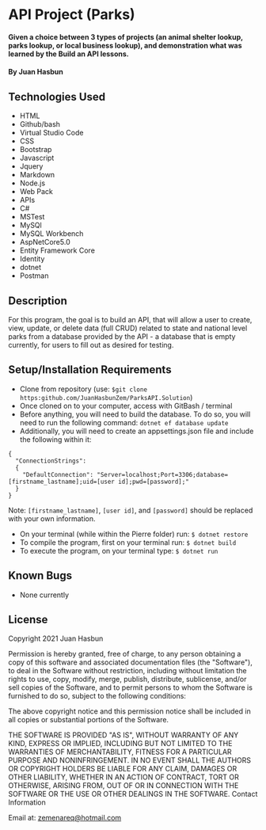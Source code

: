 # API Project (Parks)

#### Given a choice between 3 types of projects (an animal shelter lookup, parks lookup, or local business lookup), and demonstration what was learned by the Build an API lessons.

#### By Juan Hasbun

## Technologies Used

   * HTML
   * Github/bash
   * Virtual Studio Code
   * CSS
   * Bootstrap
   * Javascript
   * Jquery
   * Markdown
   * Node.js
   * Web Pack
   * APIs
   * C#
   * MSTest
   * MySQl
   * MySQL Workbench
   * AspNetCore5.0
   * Entity Framework Core
   * Identity
   * dotnet
   * Postman

## Description

For this program, the goal is to build an API, that will allow a user to create, view, update, or delete data (full CRUD) related to state and national level parks from a database provided by the API - a database that is empty currently, for users to fill out as desired for testing.

## Setup/Installation Requirements

   * Clone from repository (use: `$git clone https:github.com/JuanHasbunZem/ParksAPI.Solution`)
   * Once cloned on to your computer, access with GitBash / terminal
   * Before anything, you will need to build the database. To do so, you will need to run the following command: `dotnet ef database update`
  * Additionally, you will need to create an appsettings.json file and include the following within it:
  ```
  {
    "ConnectionStrings": 
    {
      "DefaultConnection": "Server=localhost;Port=3306;database=[firstname_lastname];uid=[user id];pwd=[password];"
    }
  }
```  
Note: `[firstname_lastname]`, `[user id]`, and `[password]` should be replaced with your own information.

   * On your terminal (while within the Pierre folder) run: `$ dotnet restore`
   * To compile the program, first on your terminal run: `$ dotnet build`
   * To execute the program, on your terminal type: `$ dotnet run`
  

## Known Bugs

* None currently

## License

Copyright 2021 Juan Hasbun

Permission is hereby granted, free of charge, to any person obtaining a copy of this software and associated documentation files (the "Software"), to deal in the Software without restriction, including without limitation the rights to use, copy, modify, merge, publish, distribute, sublicense, and/or sell copies of the Software, and to permit persons to whom the Software is furnished to do so, subject to the following conditions:

The above copyright notice and this permission notice shall be included in all copies or substantial portions of the Software.

THE SOFTWARE IS PROVIDED "AS IS", WITHOUT WARRANTY OF ANY KIND, EXPRESS OR IMPLIED, INCLUDING BUT NOT LIMITED TO THE WARRANTIES OF MERCHANTABILITY, FITNESS FOR A PARTICULAR PURPOSE AND NONINFRINGEMENT. IN NO EVENT SHALL THE AUTHORS OR COPYRIGHT HOLDERS BE LIABLE FOR ANY CLAIM, DAMAGES OR OTHER LIABILITY, WHETHER IN AN ACTION OF CONTRACT, TORT OR OTHERWISE, ARISING FROM, OUT OF OR IN CONNECTION WITH THE SOFTWARE OR THE USE OR OTHER DEALINGS IN THE SOFTWARE.
Contact Information

Email at: [zemenareq@hotmail.com](zemenareq@hotmail.com) 